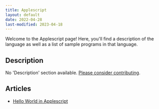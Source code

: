 ```yaml
---
title: Applescript
layout: default
date: 2022-04-28
last-modified: 2023-04-18
---
```


Welcome to the Applescript page! Here, you'll find a description of the language as well as a list of sample programs in that language.

## Description

No 'Description' section available. [Please consider contributing](https://github.com/TheRenegadeCoder/sample-programs-website).

## Articles

- [Hello World in Applescript](https://sampleprograms.io/projects/hello-world/applescript)